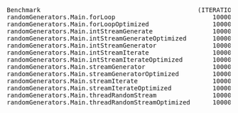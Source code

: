 <pre>
Benchmark                                          (ITERATIONS)  Mode  Cnt    Score    Error  Units
randomGenerators.Main.forLoop                          10000000  avgt    5  206,575 ± 18,986  ms/op
randomGenerators.Main.forLoopOptimized                 10000000  avgt    5  125,275 ± 11,057  ms/op
randomGenerators.Main.intStreamGenerate                10000000  avgt    5  252,854 ± 33,710  ms/op
randomGenerators.Main.intStreamGenerateOptimized       10000000  avgt    5  148,934 ± 24,424  ms/op
randomGenerators.Main.intStreamGenerator               10000000  avgt    5  231,369 ± 12,415  ms/op
randomGenerators.Main.intStreamIterate                 10000000  avgt    5  236,174 ± 37,980  ms/op
randomGenerators.Main.intStreamIterateOptimized        10000000  avgt    5  141,313 ±  6,834  ms/op
randomGenerators.Main.streamGenerator                  10000000  avgt    5  223,979 ± 28,273  ms/op
randomGenerators.Main.streamGeneratorOptimized         10000000  avgt    5  137,397 ± 19,185  ms/op
randomGenerators.Main.streamIterate                    10000000  avgt    5  315,260 ± 25,766  ms/op
randomGenerators.Main.streamIterateOptimized           10000000  avgt    5  207,969 ± 43,113  ms/op
randomGenerators.Main.threadRandomStream               10000000  avgt    5  225,896 ± 25,483  ms/op
randomGenerators.Main.threadRandomStreamOptimized      10000000  avgt    5  142,852 ± 28,743  ms/op
</pre>
